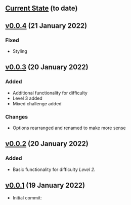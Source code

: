 ## [Current State] (to date)

## [v0.0.4] (21 January 2022)
### Fixed
- Styling

## [v0.0.3] (20 January 2022)
### Added
- Additional functionality for difficulty
- Level 3 added
- Mixed challenge added

### Changes
- Options rearranged and renamed to make more sense

## [v0.0.2] (20 January 2022)
### Added
- Basic functionality for difficulty  *Level 2*.


## [v0.0.1] (19 January 2022)
- Initial commit:


[Current State]: https://github.com/Alzenas/simple-maths-quiz/compare/HEAD..v0.0.4
[v0.0.4]: https://github.com/Alzenas/simple-maths-quiz/compare/v0.0.3..v0.0.4
[v0.0.3]: https://github.com/Alzenas/simple-maths-quiz/compare/v0.0.2..v0.0.3
[v0.0.2]: https://github.com/Alzenas/simple-maths-quiz/compare/v0.0.2..v0.0.1
[v0.0.1]: https://github.com/Alzenas/simple-maths-quiz/releases/tag/v0.0.1
